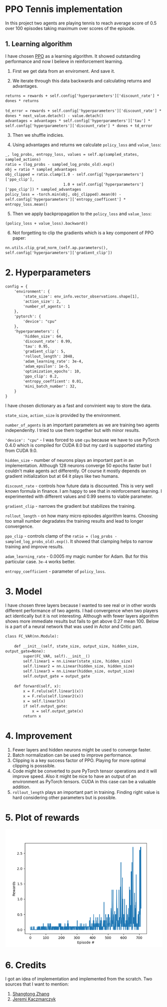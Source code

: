 
# PPO Tennis implementation

In this project two agents are playing tennis to reach average score of 0.5 over 100 episodes taking maximum over scores of the episode.

## 1. Learning algorithm

I have chosen [PPO](https://arxiv.org/abs/1707.06347) as a learning algorithm. It showed outstanding performance and now I believe in reinforcement learning. 

1. First we get data from an enviroment. And save it.

2. We iterate through this data backwards and calculating returns and advantages.

```
returns = rewards + self.config['hyperparameters']['discount_rate'] * dones * returns

td_error = rewards + self.config['hyperparameters']['discount_rate'] * dones * next_value.detach() - value.detach()
advantages = advantages * self.config['hyperparameters']['tau'] * self.config['hyperparameters']['discount_rate'] * dones + td_error
```

3. Then we shuffle indicies.

4. Using advantages and returns we calculate `policy_loss` and `value_loss`:

```
_, log_probs, entropy_loss, values = self.ap(sampled_states, sampled_actions)
ratio = (log_probs - sampled_log_probs_old).exp()
obj = ratio * sampled_advantages
obj_clipped = ratio.clamp(1.0 - self.config['hyperparameters']['ppo_clip'],
                          1.0 + self.config['hyperparameters']['ppo_clip']) * sampled_advantages
policy_loss = -torch.min(obj, obj_clipped).mean(0) - self.config['hyperparameters']['entropy_coefficent'] * entropy_loss.mean()

```

5. Then we apply backpropagation to the `policy_loss` and `value_loss`:

```
(policy_loss + value_loss).backward()

```

6. Not forgetting to clip the gradients which is a key component of PPO paper:

```
nn.utils.clip_grad_norm_(self.ap.parameters(), self.config['hyperparameters']['gradient_clip'])
```



# 2. Hyperparameters

```
config = {
    'environment': {
        'state_size': env_info.vector_observations.shape[1],
        'action_size': 2,
        'number_of_agents': 1
    },
    'pytorch': {
        'device': "cpu"
    },
    'hyperparameters': {
        'hidden_size': 64,
        'discount_rate': 0.99,
        'tau': 0.95,
        'gradient_clip': 5,
        'rollout_length': 2048,
        'adam_learning_rate': 3e-4,
        'adam_epsilon': 1e-5,
        'optimization_epochs': 10,
        'ppo_clip': 0.2,
        'entropy_coefficent': 0.01,
        'mini_batch_number': 32,
    }
}
```

I have chosen dictionary as a fast and convinient way to store the data. 

`state_size`, `action_size` is provided by the environment.

`number_of_agents` is an important parameters as we are training two agents independenlty. I tried to use them together but with minor results.

`'device': "cpu"` - I was forced to use `cpu` because we have to use PyTorch 0.4.0 which is compiled for CUDA 8.0 but my card is supported starting from CUDA 9.0.

`hidden_size` - number of neurons plays an important part in an implementation. Although 128 neurons converge 50 epochs faster but I couldn't make agents act differently. Of course it mostly depends on gradient initialization but at 64 it plays like two humans.

`discount_rate` - controls how future data is discounted. This is very well known formula in finance. I am happy to see that in reinforcement learning. I experimented with different values and 0.99 seems to viable parameter.

`gradient_clip` - narrows the gradient but stabilizes the training.

`rollout_length` - on how many micro episodes algorithm learns. Choosing too small number degradates the training results and lead to longer convergence.

`ppo_clip` - controls clamp of the `ratio = (log_probs - sampled_log_probs_old).exp()`. It showed that clamping helps to narrow training and improve results.

`adam_learning_rate` - 0.0005 my magic number for Adam. But for this particular case. `3e-4` works better.

`entropy_coefficient` - parameter of `policy_loss`.






# 3. Model

I have chosen three layers because I wanted to see real or in other words different performance of two agents. I had convergence when two players act identically but it is not interesting. Although with fewer layers algorithm shows more immediate results but fails to get above 0.27 mean 100. Below is a part of a neural network that was used in Actor and Critic part.

```
class FC_VAR(nn.Module):
    
    def __init__(self, state_size, output_size, hidden_size, output_gate=None):
        super(FC_VAR, self).__init__()
        self.linear1 = nn.Linear(state_size, hidden_size)
        self.linear2 = nn.Linear(hidden_size, hidden_size)
        self.linear3 = nn.Linear(hidden_size, output_size)
        self.output_gate = output_gate

    def forward(self, x):
        x = F.relu(self.linear1(x))
        x = F.relu(self.linear2(x))
        x = self.linear3(x)
        if self.output_gate:
            x = self.output_gate(x)
        return x
```

# 4. Improvement

1. Fewer layers and hidden neurons might be used to converge faster.
2. Batch normalization can be used to improve performance.
3. Clipping is a key success factor of PPO. Playing for more optimal clipping is posssible.
4. Code might be converted to pure PyTorch tensor operations and it will improve speed. Also it might be nice to have an output of an environment as PyTorch tensors. CUDA in this case can be a valuable addition.
5. `rollout_length` plays an important part in training. Finding right value is hard considering other parameters but is possible.


# 5. Plot of rewards
![Tennis - plot of rewards](images/Figure_1.png)



# 6. Credits

I got an idea of implementation and implemented from the scratch. Two sources that I want to mention: 
1. [Shangtong Zhang](https://github.com/ShangtongZhang/DeepRL)
2. [Jeremi Kaczmarczyk](https://github.com/jknthn/reacher-ppo)


```python

```
